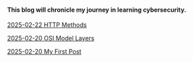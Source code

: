 #### This blog will chronicle my journey in learning cybersecurity.

[2025-02-22 HTTP Methods](https://github.com/meilingxia/my-blog/blob/main/_posts/2025-02-22-HTTP-Methods.md)

[2025-02-20 OSI Model Layers](https://github.com/meilingxia/my-blog/blob/main/_posts/2025-02-20-OSI-Model-Layers.md)

[2025-02-20 My First Post](https://github.com/meilingxia/my-blog/blob/main/_posts/2025-02-20-my-first-post.md)

